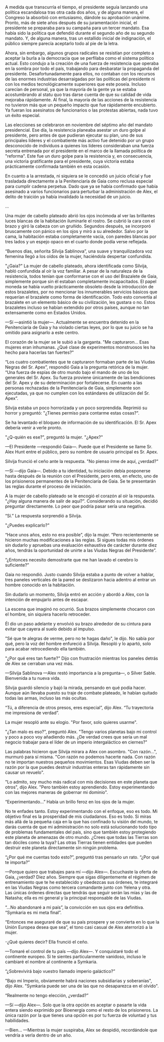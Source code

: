 
A medida que transcurría el tiempo, el presidente seguía lanzando una política escandalosa tras otra cada dos años, y de alguna manera, el Congreso la absorbió con entusiasmo, dándole su aprobación unánime. Pronto, más de siete años después de su juramentación inicial, el presidente se preparaba para su campaña para un tercer mandato. Esa había sido la política que defendió durante el segundo año de su segundo mandato. Y, de alguna manera, tras un estallido inicial de indignación, el público siempre parecía aceptarlo todo al pie de la letra.

Ahora, sin embargo, algunos grupos radicales se resistían por completo a aceptar la burla a la democracia que se perfilaba como el sistema político actual. Esto condujo a la creación de una fuerza de resistencia que operaba en la sombra por todo el país, trabajando para desbaratar la propaganda del presidente. Desafortunadamente para ellos, no contaban con los recursos de las enormes industrias desarraigadas por las políticas del presidente ni con los medios tecnológicamente superiores que este poseía. Incluso carecían de personal, ya que la mayoría de la gente ya se estaba acostumbrando al statu quo tras darse cuenta de que su calidad de vida mejoraba rápidamente. Al final, la mayoría de las acciones de la resistencia no tuvieron más que un pequeño impacto que fue rápidamente encubierto. Ya fueran los asesinatos de funcionarios o las protestas abiertas, nada tuvo un éxito especial.

Las elecciones se celebraron en noviembre del séptimo año del mandato presidencial. Ese día, la resistencia planeaba asestar un duro golpe al presidente, pero antes de que pudieran ejecutar su plan, uno de sus principales líderes y el combatiente más activo fue detenido por un grupo desconocido de individuos a quienes los líderes consideraban una fuerza secreta entrenada por el presidente en el marco de la llamada política de "reforma". Este fue un duro golpe para la resistencia y, en consecuencia, una victoria gratificante para el presidente, cuya victoria estaba prácticamente confirmada también en esta ocasión.

En cuanto a la arrestada, ni siquiera se le concedió un juicio oficial y fue trasladada directamente a la Penitenciaría de Gaia como reclusa especial para cumplir cadena perpetua. Dado que ya se había confirmado que había asesinado a varios funcionarios para perturbar la administración de Alex, el delito de traición ya había invalidado la necesidad de un juicio.

…

Una mujer de cabello plateado abrió los ojos incómoda al ver las brillantes luces blancas de la habitación iluminarle el rostro. Se cubrió la cara con el brazo y giró la cabeza con un gruñido. Segundos después, se incorporó bruscamente con pánico en los ojos y miró a su alrededor. Salvo por la cama, la habitación estaba completamente vacía, con paredes blancas por tres lados y un espejo opaco en el cuarto donde podía verse reflejada.

“Buenos días, señorita Silvija Sablinova”, una suave y tranquilizadora voz femenina llegó a los oídos de la mujer, haciéndola despertar confundida.

"¿Gaia?" La mujer de cabello plateado, ahora identificada como Silvija, habló confundida al oír la voz familiar. A pesar de la naturaleza de la resistencia, todos tenían que conformarse con el uso del Brazalete de Gaia, simplemente porque sin él estaban completamente incapacitados. El papel moneda se había vuelto prácticamente obsoleto desde la introducción de estos brazaletes, por no mencionar los innumerables servicios básicos que requerían el brazalete como forma de identificación. Todo esto convertía al brazalete en un elemento básico de su civilización, les gustara o no. Estos brazaletes incluso se habían extendido por otros países, aunque no tan extensamente como en Estados Unidos.

—Sí —asintió la mujer—. Actualmente se encuentra detenido en la Penitenciaría de Gaia y ha violado ciertas leyes, por lo que su juicio se ha omitido para asignarlo a este centro.

El corazón de la mujer se le subió a la garganta. "Me capturaron... Esas mujeres eran inhumanas. ¿Qué clase de experimentos monstruosos les ha hecho para hacerlas tan fuertes?"

“Los cuatro combatientes que te capturaron formaban parte de las Viudas Negras del Sr. Apex”, respondió Gaia a la pregunta retórica de la mujer. “Una fuerza de espías de otro mundo bajo el mando de uno de los generales del Sr. Apex. Su fuerza proviene únicamente de las bendiciones del Sr. Apex y de su determinación por fortalecerse. En cuanto a las personas rechazadas de la Penitenciaría de Gaia, simplemente son ejecutadas, ya que no cumplen con los estándares de utilización del Sr. Apex”.

Silvija estaba un poco horrorizada y un poco sorprendida. Reprimió su horror y preguntó: "¿Tienes permiso para contarme estas cosas?".

Se ha levantado el bloqueo de información de su identificación. El Sr. Apex debería venir a verle pronto.

"¿Q-quién es ese?", preguntó la mujer. "¿Apex?"

—El Presidente —respondió Gaia—. Puede que el Presidente se llame Sr. Alex Hunt entre el público, pero su nombre de usuario principal es Sr. Apex.

Silvija frunció el ceño ante la respuesta. "No pienso irme de aquí, ¿verdad?"

—Sí —dijo Gaia—. Debido a tu identidad, tu iniciación debía posponerse hasta después de la reunión con el Presidente, pero eres, en efecto, uno de los prisioneros permanentes de la Penitenciaría de Gaia. Se te presentarán las reglas durante el proceso de iniciación.

A la mujer de cabello plateado se le encogió el corazón al oír la respuesta. "¿Hay alguna manera de salir de aquí?". Considerando su situación, decidió preguntar directamente. Lo peor que podría pasar sería una negativa.

“Sí.” La respuesta sorprendió a Silvija.

"¿Puedes explicarlo?"

“Hace unos años, esto no era posible”, dijo la mujer. “Pero recientemente se hicieron muchas modificaciones a las reglas. Si sigues todas mis órdenes sin dudarlo y apruebas una evaluación exhaustiva de carácter durante diez años, tendrás la oportunidad de unirte a las Viudas Negras del Presidente”.

“¿Entonces necesito demostrarte que me han lavado el cerebro lo suficiente?”

Gaia no respondió. Justo cuando Silvija estaba a punto de volver a hablar, tres paneles verticales de la pared se deslizaron hacia adentro al entrar un hombre conocido en la habitación.

Sin dudarlo un momento, Silvija entró en acción y abordó a Alex, con la intención de empujarlo antes de escapar.

La escena que imaginó no ocurrió. Sus brazos simplemente chocaron con el hombre, sin siquiera hacerlo retroceder.

Él dio un paso adelante y envolvió su brazo alrededor de su cintura para evitar que cayera al suelo debido al impulso.

"Sé que te alegras de verme, pero no te hagas daño", le dijo. No sabía por qué, pero la voz del hombre enfureció a Silvija. Resopló y lo apartó, solo para acabar retrocediendo ella también.

"¿Por qué eres tan fuerte?" Dijo con frustración mientras los paneles detrás de Alex se cerraban una vez más.

—Silvija Sablinova —Alex restó importancia a la pregunta—, o Silver Sable. Bienvenida a tu nueva vida.

Silvija guardó silencio y bajó la mirada, pensando en qué podía hacer. Aunque aún llevaba puesto su traje de combate plateado, le habían quitado todas las armas, incluso las más ocultas.

“Tú, a diferencia de otros presos, eres especial”, dijo Alex. “Tu trayectoria me impresiona de verdad”.

La mujer resopló ante su elogio. "Por favor, solo quieres usarme".

"¿Tan malo es eso?", preguntó Alex. "Tengo varios planetas bajo mi control y poco a poco voy añadiendo más. ¿De verdad crees que sería un mal negocio trabajar para el líder de un imperio intergaláctico en ciernes?"

Las palabras hicieron que Silvija mirara a Alex con asombro. "Con razón...", murmuró para sí misma. "Con razón no podemos hacerte nada. Con razón no te importan nuestros pequeños movimientos. Esas Viudas deben ser la razón por la que puedes destruir industrias enteras tan rápidamente sin causar un revuelo".

"Lo admito, soy mucho más radical con mis decisiones en este planeta que otros", dijo Alex. "Pero también estoy aprendiendo. Estoy experimentando con las mejores maneras de gobernar mi dominio".

“Experimentando…” Había un brillo feroz en los ojos de la mujer.

No te enfades tanto. Estoy experimentando con el enfoque, eso es todo. Mi objetivo final es la prosperidad de mis ciudadanos. Eso es todo. Si miras más allá de la pequeña caja en la que has confinado tu visión del mundo, te darás cuenta de que mi administración no solo está solucionando todo tipo de problemas fundamentales del país, sino que también estoy protegiendo este planeta de amenazas de otro mundo. ¿Crees que todas las Tierras son tan dóciles como la tuya? Las otras Tierras tienen entidades que pueden destruir este planeta directamente sin ningún problema.

“¿Por qué me cuentas todo esto?”, preguntó tras pensarlo un rato. “¿Por qué te importa?”

—Porque quiero que trabajes para mí —dijo Alex—. Escuchaste la oferta de Gaia, ¿verdad? Diez años. Siempre que sigas diligentemente el régimen de entrenamiento que te he establecido y obedezcas sus órdenes, te integraré en las Viudas Negras como tercera comandante junto con Yelena y otra. Las únicas órdenes directas que tendrás que seguir serán las mías y las de Natasha; ella es mi general y la principal responsable de las Viudas.

“…No abandonaré a mi país”, la convicción en sus ojos era definitiva. “Symkaria es mi meta final”.

“Entonces me aseguraré de que su país prospere y se convierta en lo que la Unión Europea desea que sea”, el tono casi casual de Alex aterrorizó a la mujer.

-¿Qué quieres decir? Ella frunció el ceño.

—Tomaré el control de tu país —dijo Alex—. Y conquistaré todo el continente europeo. Si te sientes particularmente vanidoso, incluso le cambiaré el nombre al continente a Symkaria.

“¿Sobrevivirá bajo vuestro llamado imperio galáctico?”

"Bajo mi Imperio, obviamente habrá naciones subsidiarias y soberanías", dijo Alex. "Symkaria puede ser una de las que no desaparezca en el olvido".

“Realmente no tengo elección, ¿verdad?”

—Sí —dijo Alex—. Solo que la otra opción es aceptar o pasarte la vida entera siendo exprimido por Bioenergía como el resto de los prisioneros. La única razón por la que tienes una opción es por tu fuerza de voluntad y tus habilidades.

—Bien… —Mientras la mujer suspiraba, Alex se despidió, recordándole que vendría a verla dentro de un año.